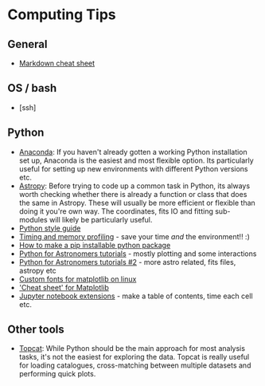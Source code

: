# Computing Tips

## General

- [Markdown cheat sheet](https://github.com/adam-p/markdown-here/wiki/Markdown-Cheatsheet)

## OS / bash

- [ssh]

## Python

- [Anaconda](https://docs.anaconda.com/anaconda/install/): If you haven't already gotten a working Python installation set up, Anaconda is the easiest and most flexible option. Its particularly useful for setting up new environments with different Python versions etc.
- [Astropy](https://docs.astropy.org/en/stable/): Before trying to code up a common task in Python, its always worth checking whether there is already a function or class that does the same in Astropy. These will usually be more efficient or flexible than doing it you're own way. The coordinates, fits IO and fitting sub-modules will likely be particularly useful.
- [Python style guide](https://docs.python-guide.org/writing/style/)
- [Timing and memory profiling](https://pynash.org/2013/03/06/timing-and-profiling/) - save your time *and* the environment!! :)
- [How to make a pip installable python package](https://nsls-ii.github.io/scientific-python-cookiecutter/index.html)
- [Python for Astronomers tutorials](https://prappleizer.github.io/index.html) - mostly plotting and some interactions
- [Python for Astronomers tutorials #2](https://python4astronomers.github.io/index.html#) - more astro related, fits files, astropy etc
- [Custom fonts for matplotlib on linux](https://andresabino.com/2015/08/18/fonts-and-matplotlib/)
- ['Cheat sheet' for Matplotlib](https://s3.amazonaws.com/assets.datacamp.com/blog_assets/Python_Matplotlib_Cheat_Sheet.pdf)
- [Jupyter notebook extensions](https://jupyter-contrib-nbextensions.readthedocs.io/en/latest/install.html) - make a table of contents, time each cell etc.

## Other tools

- [Topcat](http://www.star.bris.ac.uk/~mbt/topcat/): While Python should be the main approach for most analysis tasks, it's not the easiest for exploring the data. Topcat is really useful for loading catalogues, cross-matching between multiple datasets and performing quick plots.

